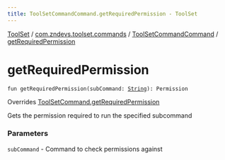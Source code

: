 ```yaml
---
title: ToolSetCommandCommand.getRequiredPermission - ToolSet
---
```


[ToolSet](../../index.html) / [com.zndevs.toolset.commands](../index.html) / [ToolSetCommandCommand](index.html) / [getRequiredPermission](./get-required-permission.html)

# getRequiredPermission

`fun getRequiredPermission(subCommand: `[`String`](https://kotlinlang.org/api/latest/jvm/stdlib/kotlin/-string/index.html)`): Permission`

Overrides [ToolSetCommand.getRequiredPermission](../../com.zndevs.toolset/-tool-set-command/get-required-permission.html)

Gets the permission required to run the specified subcommand

### Parameters

`subCommand` - Command to check permissions against